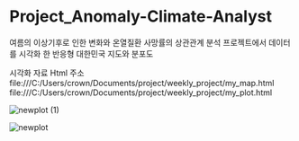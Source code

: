 # Project_Anomaly-Climate-Analyst
여름의 이상기후로 인한 변화와 온열질환 사망률의 상관관계 분석 프로젝트에서 데이터를 시각화 한 반응형 대한민국 지도와 분포도

시각화 자료 Html 주소
file:///C:/Users/crown/Documents/project/weekly_project/my_map.html
file:///C:/Users/crown/Documents/project/weekly_project/my_plot.html

![newplot (1)](https://github.com/user-attachments/assets/d79efd16-449d-486c-b451-b95f049d80e4)

![newplot](https://github.com/user-attachments/assets/2170504d-d59c-4d69-83cd-57ceb7cc2740)
